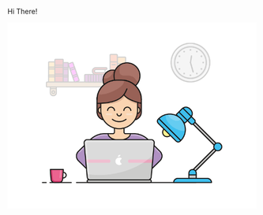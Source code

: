 Hi There!

<img src="https://github.com/ZehraKahraman/profile/blob/main/image_processing20191012-4183-vmsbyp.gif" width="auto">
